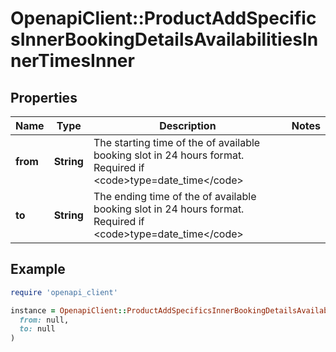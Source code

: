 # OpenapiClient::ProductAddSpecificsInnerBookingDetailsAvailabilitiesInnerTimesInner

## Properties

| Name | Type | Description | Notes |
| ---- | ---- | ----------- | ----- |
| **from** | **String** | The starting time of the of available booking slot in 24 hours format. Required if &lt;code&gt;type&#x3D;date_time&lt;/code&gt; |  |
| **to** | **String** | The ending time of the of available booking slot in 24 hours format. Required if &lt;code&gt;type&#x3D;date_time&lt;/code&gt; |  |

## Example

```ruby
require 'openapi_client'

instance = OpenapiClient::ProductAddSpecificsInnerBookingDetailsAvailabilitiesInnerTimesInner.new(
  from: null,
  to: null
)
```

